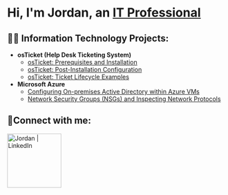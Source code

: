 <h1>Hi, I'm Jordan, an <a href="https://linkedin.com/in/jordan-jefferson-518788314">IT Professional</a></h1>

<h2>👨‍💻 Information Technology Projects:</h2>

- <b>osTicket (Help Desk Ticketing System)</b>
  - [osTicket: Prerequisites and Installation](https://github.com/JordanJefferson/osticket-prereqs)
  - [osTicket: Post-Installation Configuration](https://github.com/JordanJefferson/post-install-config)
  - [osTicket: Ticket Lifecycle Examples](https://github.com/JordanJefferson/ticket-lifecycle)
- <b>Microsoft Azure</b>
  - [Configuring On-premises Active Directory within Azure VMs](https://github.com/JordanJefferson/configure-ad)
  - [Network Security Groups (NSGs) and Inspecting Network Protocols](https://github.com/JordanJefferson/azure-network-protocols)

<h2>🤳Connect with me:</h2>

[<img align="left" alt="Jordan | LinkedIn" width="125px" src="https://img.shields.io/badge/LinkedIn-0077B5?style=for-the-badge&logo=linkedin&logoColor=white" />][linkedin]

[linkedin]: https://linkedin.com/in/jordan-jefferson-518788314
